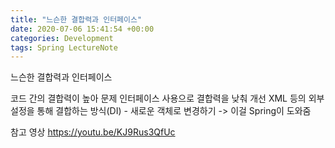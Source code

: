 ```yaml
---
title: "느슨한 결합력과 인터페이스"
date: 2020-07-06 15:41:54 +00:00
categories: Development
tags: Spring LectureNote
---
```


느슨한 결합력과 인터페이스

코드 간의 결합력이 높아 문제
인터페이스 사용으로 결합력을 낮춰 개선
XML 등의 외부 설정을 통해 결합하는 방식(DI) - 새로운 객체로 변경하기
-> 이걸 Spring이 도와줌

참고 영상
https://youtu.be/KJ9Rus3QfUc

